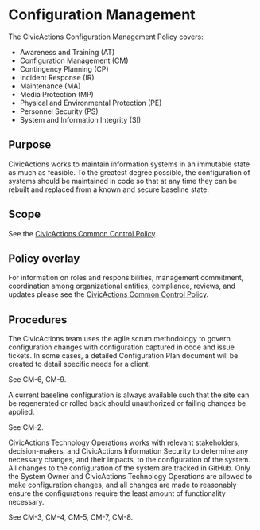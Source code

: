 # Configuration Management

The CivicActions Configuration Management Policy covers:

* Awareness and Training (AT)
* Configuration Management (CM)
* Contingency Planning (CP)
* Incident Response (IR)
* Maintenance (MA)
* Media Protection (MP)
* Physical and Environmental Protection (PE)
* Personnel Security (PS)
* System and Information Integrity (SI)

## Purpose

CivicActions works to maintain information systems in an immutable state as much as
feasible. To the greatest degree possible, the configuration of systems should be
maintained in code so that at any time they can be rebuilt and replaced from a known and
secure baseline state.

## Scope

See the [CivicActions Common Control Policy](CivicActions-Common-Control-Policy.md).

## Policy overlay

For information on roles and responsibilities, management commitment, coordination among
organizational entities, compliance, reviews, and updates please see the
[CivicActions Common Control Policy](CivicActions-Common-Control-Policy.md).

## Procedures

The CivicActions team uses the agile scrum methodology to govern configuration changes
with configuration captured in code and issue tickets. In some cases, a detailed
Configuration Plan document will be created to detail specific needs for a client.

See CM-6, CM-9. 

A current baseline configuration is always available such that the site can be regenerated
or rolled back should unauthorized or failing changes be applied.

See CM-2.

CivicActions Technology Operations works with relevant stakeholders, decision-makers, and CivicActions Information Security to determine any necessary changes, and their impacts, to the configuration of the system. All changes to the configuration of the system are tracked in GitHub. Only the System Owner and CivicActions Technology Operations are allowed to make configuration changes, and all changes are made to reasonably ensure the configurations require the least amount of functionality necessary.

See CM-3, CM-4, CM-5, CM-7, CM-8.
